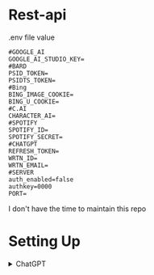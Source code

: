 # Rest-api

.env file value
```
#GOOGLE_AI
GOOGLE_AI_STUDIO_KEY=
#BARD
PSID_TOKEN=
PSIDTS_TOKEN=
#Bing
BING_IMAGE_COOKIE=
BING_U_COOKIE=
#C.AI
CHARACTER_AI=
#SPOTIFY
SPOTIFY_ID=
SPOTIFY_SECRET=
#CHATGPT
REFRESH_TOKEN=
WRTN_ID=
WRTN_EMAIL=
#SERVER
auth_enabled=false
authkey=0000
PORT=
```

I don't have the time to maintain this repo
<h1>Setting Up</h1>
 <details>
 <details>
 <summary>Gemini</summary>
 1. Head to https://makersuite.google.com/app/apikey
 2. Login using your google account
 3. Done!
 </details>
  <summary>ChatGPT</summary>
 1. Head to https://wrtn.ai
 2. Login using your google account
 3. paste this code to ur console
 ```

const c = JSON.parse(document.querySelector("#__NEXT_DATA__").textContent).props.pageProps;
if (c.isAuth){ 
    console.log()
 console.log(`REFRESH_TOKEN=${(await cookieStore.get("refresh_token")).value}\nWRTN_ID=${Object.fromEntries(new URLSearchParams(document.cookie.replace(/; /g, "&")))["__w_id"]}\nWRTN_EMAIL=${c["fallback"]["/user"]["email"]}`)
}else{
    alert("Login first ");
}
```
4. Done!
 </details>